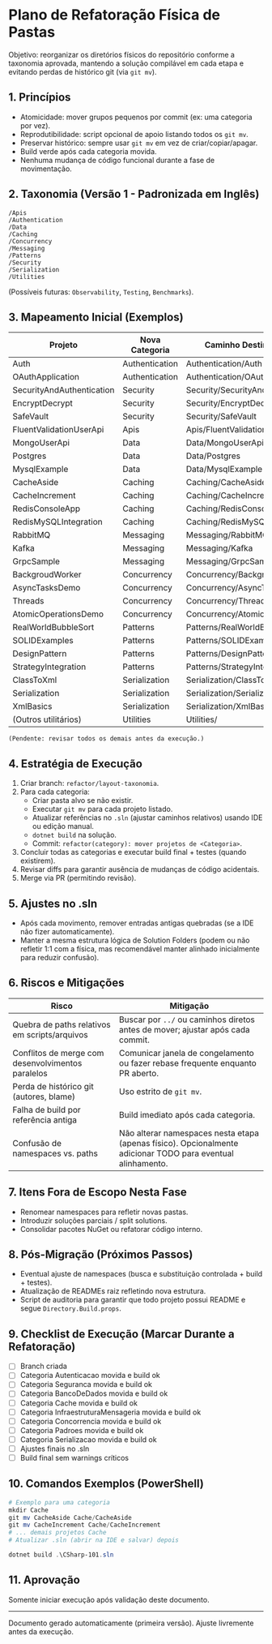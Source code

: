 # Plano de Refatoração Física de Pastas

Objetivo: reorganizar os diretórios físicos do repositório conforme a taxonomia aprovada, mantendo a solução compilável em cada etapa e evitando perdas de histórico git (via `git mv`).

## 1. Princípios
- Atomicidade: mover grupos pequenos por commit (ex: uma categoria por vez).
- Reprodutibilidade: script opcional de apoio listando todos os `git mv`.
- Preservar histórico: sempre usar `git mv` em vez de criar/copiar/apagar.
- Build verde após cada categoria movida.
- Nenhuma mudança de código funcional durante a fase de movimentação.

## 2. Taxonomia (Versão 1 - Padronizada em Inglês)
```
/Apis
/Authentication
/Data
/Caching
/Concurrency
/Messaging
/Patterns
/Security
/Serialization
/Utilities
```
(Possíveis futuras: `Observability`, `Testing`, `Benchmarks`).

## 3. Mapeamento Inicial (Exemplos)
| Projeto | Nova Categoria | Caminho Destino Proposto |
|---------|----------------|--------------------------|
| Auth | Authentication | Authentication/Auth |
| OAuthApplication | Authentication | Authentication/OAuthApplication |
| SecurityAndAuthentication | Security | Security/SecurityAndAuthentication |
| EncryptDecrypt | Security | Security/EncryptDecrypt |
| SafeVault | Security | Security/SafeVault |
| FluentValidationUserApi | Apis | Apis/FluentValidationUserApi |
| MongoUserApi | Data | Data/MongoUserApi |
| Postgres | Data | Data/Postgres |
| MysqlExample | Data | Data/MysqlExample |
| CacheAside | Caching | Caching/CacheAside |
| CacheIncrement | Caching | Caching/CacheIncrement |
| RedisConsoleApp | Caching | Caching/RedisConsoleApp |
| RedisMySQLIntegration | Caching | Caching/RedisMySQLIntegration |
| RabbitMQ | Messaging | Messaging/RabbitMQ |
| Kafka | Messaging | Messaging/Kafka |
| GrpcSample | Messaging | Messaging/GrpcSample |
| BackgroudWorker | Concurrency | Concurrency/BackgroudWorker |
| AsyncTasksDemo | Concurrency | Concurrency/AsyncTasksDemo |
| Threads | Concurrency | Concurrency/Threads |
| AtomicOperationsDemo | Concurrency | Concurrency/AtomicOperationsDemo |
| RealWorldBubbleSort | Patterns | Patterns/RealWorldBubbleSort |
| SOLIDExamples | Patterns | Patterns/SOLIDExamples |
| DesignPattern | Patterns | Patterns/DesignPattern |
| StrategyIntegration | Patterns | Patterns/StrategyIntegration |
| ClassToXml | Serialization | Serialization/ClassToXml |
| Serialization | Serialization | Serialization/Serialization |
| XmlBasics | Serialization | Serialization/XmlBasics |
| (Outros utilitários) | Utilities | Utilities/<Projeto> |
```
(Pendente: revisar todos os demais antes da execução.)
```

## 4. Estratégia de Execução
1. Criar branch: `refactor/layout-taxonomia`.
2. Para cada categoria:
   - Criar pasta alvo se não existir.
   - Executar `git mv` para cada projeto listado.
   - Atualizar referências no `.sln` (ajustar caminhos relativos) usando IDE ou edição manual.
   - `dotnet build` na solução.
   - Commit: `refactor(category): mover projetos de <Categoria>`.
3. Concluir todas as categorias e executar build final + testes (quando existirem).
4. Revisar diffs para garantir ausência de mudanças de código acidentais.
5. Merge via PR (permitindo revisão).

## 5. Ajustes no .sln
- Após cada movimento, remover entradas antigas quebradas (se a IDE não fizer automaticamente).
- Manter a mesma estrutura lógica de Solution Folders (podem ou não refletir 1:1 com a física, mas recomendável manter alinhado inicialmente para reduzir confusão).

## 6. Riscos e Mitigações
| Risco | Mitigação |
|-------|-----------|
| Quebra de paths relativos em scripts/arquivos | Buscar por `../` ou caminhos diretos antes de mover; ajustar após cada commit. |
| Conflitos de merge com desenvolvimentos paralelos | Comunicar janela de congelamento ou fazer rebase frequente enquanto PR aberto. |
| Perda de histórico git (autores, blame) | Uso estrito de `git mv`. |
| Falha de build por referência antiga | Build imediato após cada categoria. |
| Confusão de namespaces vs. paths | Não alterar namespaces nesta etapa (apenas físico). Opcionalmente adicionar TODO para eventual alinhamento. |

## 7. Itens Fora de Escopo Nesta Fase
- Renomear namespaces para refletir novas pastas.
- Introduzir soluções parciais / split solutions.
- Consolidar pacotes NuGet ou refatorar código interno.

## 8. Pós-Migração (Próximos Passos)
- Eventual ajuste de namespaces (busca e substituição controlada + build + testes).
- Atualização de READMEs raiz refletindo nova estrutura.
- Script de auditoria para garantir que todo projeto possui README e segue `Directory.Build.props`.

## 9. Checklist de Execução (Marcar Durante a Refatoração)
- [ ] Branch criada
- [ ] Categoria Autenticacao movida e build ok
- [ ] Categoria Seguranca movida e build ok
- [ ] Categoria BancoDeDados movida e build ok
- [ ] Categoria Cache movida e build ok
- [ ] Categoria InfraestruturaMensageria movida e build ok
- [ ] Categoria Concorrencia movida e build ok
- [ ] Categoria Padroes movida e build ok
- [ ] Categoria Serializacao movida e build ok
- [ ] Ajustes finais no .sln
- [ ] Build final sem warnings críticos

## 10. Comandos Exemplos (PowerShell)
```powershell
# Exemplo para uma categoria
mkdir Cache
git mv CacheAside Cache/CacheAside
git mv CacheIncrement Cache/CacheIncrement
# ... demais projetos Cache
# Atualizar .sln (abrir na IDE e salvar) depois

dotnet build .\CSharp-101.sln
```

## 11. Aprovação
Somente iniciar execução após validação deste documento.

---
Documento gerado automaticamente (primeira versão). Ajuste livremente antes da execução.
